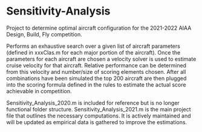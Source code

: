 # Sensitivity-Analysis
Project to determine optimal aircraft configuration for the 2021-2022 AIAA Design, Build, Fly competition.

Performs an exhaustive search over a given list of aircraft parameters (defined in xxxClas.m for each major portion of the aircraft). Once the parameters for each aircraft are chosen a velocity solver is used to estimate cruise velocity for that aircraft. Relative performance can be determined from this velocity and number/size of scoring elements chosen. After all combinations have been simulated the top 200 aircraft are then plugged into the scoring formula defined in the rules to estimate the actual score achievable in competition.

Sensitivity_Analysis_2020.m is included for reference but is no longer functional folder structure. Sensitivity_Analysis_2021.m is the main project file that outlines the necessary computations. It is actively maintained and will be updated as empirical data is gathered to improve the estimations.